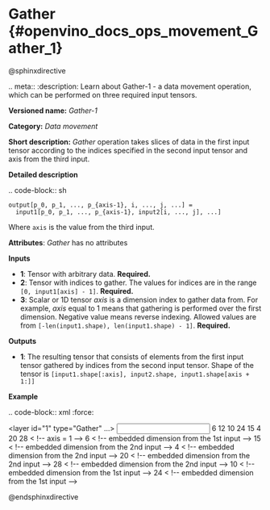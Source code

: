 # Gather {#openvino_docs_ops_movement_Gather_1}

@sphinxdirective

.. meta::
  :description: Learn about Gather-1 - a data movement operation, 
                which can be performed on three required input tensors.

**Versioned name:** *Gather-1*

**Category:** *Data movement*

**Short description:** *Gather* operation takes slices of data in the first input tensor according 
to the indices specified in the second input tensor and axis from the third input.

**Detailed description**

.. code-block:: sh

    output[p_0, p_1, ..., p_{axis-1}, i, ..., j, ...] =
      input1[p_0, p_1, ..., p_{axis-1}, input2[i, ..., j], ...]

Where ``axis`` is the value from the third input.

**Attributes**: *Gather* has no attributes

**Inputs**

* **1**:  Tensor with arbitrary data. **Required.**
* **2**:  Tensor with indices to gather. The values for indices are in the range ``[0, input1[axis] - 1]``. **Required.**
* **3**:  Scalar or 1D tensor *axis* is a dimension index to gather data from. For example, *axis* equal 
  to 1 means that gathering is performed over the first dimension. Negative value means reverse indexing. 
  Allowed values are from ``[-len(input1.shape), len(input1.shape) - 1]``. **Required.**

**Outputs**

* **1**: The resulting tensor that consists of elements from the first input tensor gathered by indices 
  from the second input tensor. Shape of the tensor is ``[input1.shape[:axis], input2.shape, input1.shape[axis + 1:]]``

**Example**

.. code-block:: xml
   :force:

   <layer id="1" type="Gather" ...>
       <input>
           <port id="0">
               <dim>6</dim>
               <dim>12</dim>
               <dim>10</dim>
               <dim>24</dim>
           </port>
           <port id="1">
               <dim>15</dim>
               <dim>4</dim>
               <dim>20</dim>
               <dim>28</dim>
           </port>
           <port id="2"/>        < !--  axis = 1  -->
       </input>
       <output>
           <port id="2">
               <dim>6</dim>      < !-- embedded dimension from the 1st input -->
               <dim>15</dim>     < !-- embedded dimension from the 2nd input -->
               <dim>4</dim>      < !-- embedded dimension from the 2nd input -->
               <dim>20</dim>     < !-- embedded dimension from the 2nd input -->
               <dim>28</dim>     < !-- embedded dimension from the 2nd input -->
               <dim>10</dim>     < !-- embedded dimension from the 1st input -->
               <dim>24</dim>     < !-- embedded dimension from the 1st input -->
           </port>
       </output>
   </layer>


@endsphinxdirective


